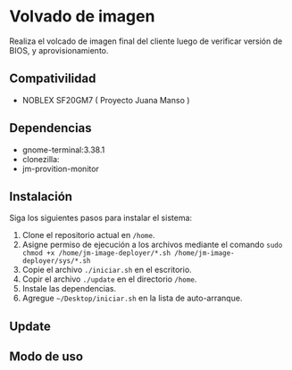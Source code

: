 # Volvado de imagen
Realiza el volcado de imagen final del cliente luego de verificar versión de BIOS, y aprovisionamiento.

## Compativilidad
- NOBLEX SF20GM7 ( Proyecto Juana Manso )

## Dependencias
- gnome-terminal:3.38.1
- clonezilla:
- jm-provition-monitor

## Instalación
Siga los siguientes pasos para instalar el sistema:

1. Clone el repositorio actual en `/home`.
2. Asigne permiso de ejecución a los archivos mediante el comando `sudo chmod +x /home/jm-image-deployer/*.sh /home/jm-image-deployer/sys/*.sh`
3. Copie el archivo `./iniciar.sh` en el escritorio.
4. Copir el archivo `./update` en el directorio `/home`.
5. Instale las dependencias.
6. Agregue `~/Desktop/iniciar.sh` en la lista de auto-arranque.

## Update

## Modo de uso
